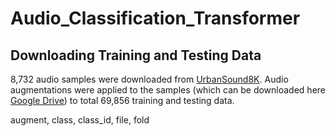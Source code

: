 # Audio_Classification_Transformer

## Downloading Training and Testing Data
8,732 audio samples were downloaded from [UrbanSound8K](https://urbansounddataset.weebly.com/download-urbansound8k.html).
Audio augmentations were applied to the samples (which can be downloaded here [Google Drive](https://drive.google.com/file/d/1B6sy2_Llh5zAQ3yHBeQw93udIMOgSFfe/view?usp=sharing)) to total 69,856 training and testing data. 

augment, class, class_id, file, fold 
